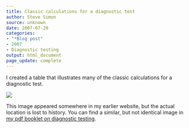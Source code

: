 ```yaml
---
title: Classic calculations for a diagnostic test
author: Steve Simon
source: unknown
date: 2007-07-20
categories:
- "*Blog post"
- 2007
- Diagnostic testing
output: html_document
page_update: complete
---
```


I created a table that illustrates many of the classic calculations for a diagnostic test.

<!---More--->

![](http://www.pmean.com/new-images/07/CalculationsDiagnosticTest01.gif)

This image appeared somewhere in my earlier website, but the actual location is lost to history. You can find a similar, but not identical image in [my pdf booklet on diagnostic testing][sim3].

[sim3]: http://www.pmean.com/00files/Diagnostic.pdf
